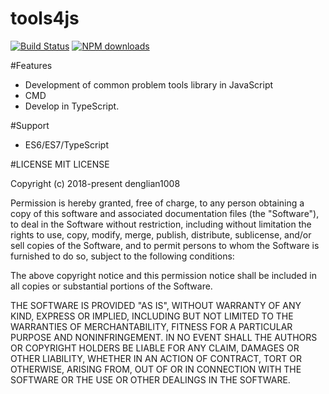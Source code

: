 # tools4js
[![Build Status](https://img.shields.io/travis/swdenglian/tools4js.svg?branch=master)](https://img.shields.io/travis/swdenglian/tools4js)
[![NPM downloads](http://img.shields.io/npm/dt/tools4js.svg?style=flat-square)](https://npmjs.com/package/tools4js)

#Features
- Development of common problem tools library in JavaScript
- CMD
- Develop in TypeScript.

#Support
- ES6/ES7/TypeScript

#LICENSE
MIT LICENSE

Copyright (c) 2018-present denglian1008

Permission is hereby granted, free of charge, to any person obtaining
a copy of this software and associated documentation files (the
"Software"), to deal in the Software without restriction, including
without limitation the rights to use, copy, modify, merge, publish,
distribute, sublicense, and/or sell copies of the Software, and to
permit persons to whom the Software is furnished to do so, subject to
the following conditions:

The above copyright notice and this permission notice shall be
included in all copies or substantial portions of the Software.

THE SOFTWARE IS PROVIDED "AS IS", WITHOUT WARRANTY OF ANY KIND,
EXPRESS OR IMPLIED, INCLUDING BUT NOT LIMITED TO THE WARRANTIES OF
MERCHANTABILITY, FITNESS FOR A PARTICULAR PURPOSE AND
NONINFRINGEMENT. IN NO EVENT SHALL THE AUTHORS OR COPYRIGHT HOLDERS BE
LIABLE FOR ANY CLAIM, DAMAGES OR OTHER LIABILITY, WHETHER IN AN ACTION
OF CONTRACT, TORT OR OTHERWISE, ARISING FROM, OUT OF OR IN CONNECTION
WITH THE SOFTWARE OR THE USE OR OTHER DEALINGS IN THE SOFTWARE.